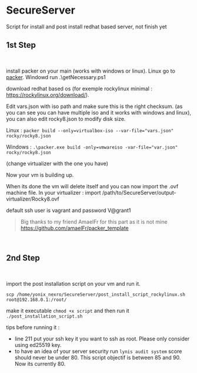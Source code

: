# SecureServer
Script for install and post install redhat based server, not finish yet
<br>

## 1st Step

<br>

install packer on your main (works with windows or linux). Linux go to [packer](https://www.packer.io/downloads). Windowd run .\getNecessary.ps1

download redhat based os (for exemple rockylinux minimal  : https://rockylinux.org/download/).

Edit vars.json with iso path and make sure this is the right checksum. (as you can see you can have multiple iso and it works with windows and linux), you can also edit rocky8.json to modify disk size.


Linux : `packer build --only=virtualbox-iso --var-file="vars.json"  rocky/rocky8.json `

Windows : `.\packer.exe build -only=vmwareiso -var-file="var.json" rocky/rocky8.json`

(change virtualizer with the one you have)

Now your vm is building up.

When its done the vm will delete itself and you can now import the .ovf machine file. In your virtualizer : import /path/to/SecureServer/output-virtualizer/Rocky8.ovf

default ssh user is vagrant and password V@grant1

> Big thanks to my friend AmaelFr for this part as it is not mine https://github.com/amaelFr/packer_template 

<br>

## 2nd Step
<br>

import the post installation script on your vm and run it.

`scp /home/yonix_nexro/SecureServer/post_install_script_rockylinux.sh root@192.168.0.1:/root/`

make it executable `chmod +x script` and then run it `./post_installation_script.sh`

tips before running it : 
- line 211 put your ssh key it you want to ssh as root. Please only consider using ed25519 key.
- to have an idea of your server security run `lynis audit system` score should never be under 80. This script objectif is between 85 and 90. Now its currently 80.
